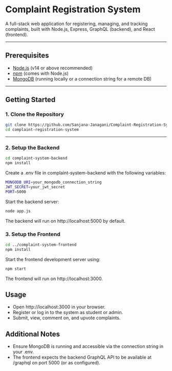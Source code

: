# Complaint Registration System

A full-stack web application for registering, managing, and tracking complaints, built with Node.js, Express, GraphQL (backend), and React (frontend).

---

## Prerequisites

- [Node.js](https://nodejs.org/) (v14 or above recommended)
- [npm](https://www.npmjs.com/) (comes with Node.js)
- [MongoDB](https://www.mongodb.com/) (running locally or a connection string for a remote DB)

---

## Getting Started

### 1. Clone the Repository

```sh
git clone https://github.com/Sanjana-Janagani/Complaint-Registration-System.git
cd complaint-registration-system
```
---

### 2. Setup the Backend
```sh
cd complaint-system-backend
npm install
```
Create a .env file in complaint-system-backend with the following variables:

```sh
MONGODB_URI=your_mongodb_connection_string
JWT_SECRET=your_jwt_secret
PORT=5000
```

Start the backend server:
```sh
node app.js
```
The backend will run on http://localhost:5000 by default.

### 3. Setup the Frontend

```sh
cd ../complaint-system-frontend
npm install
```
Start the frontend development server using:

```sh
npm start
```

The frontend will run on http://localhost:3000.

## Usage

- Open http://localhost:3000 in your browser.
- Register or log in to the system as student or admin.
- Submit, view, comment on, and upvote complaints.

## Additional Notes
- Ensure MongoDB is running and accessible via the connection string in your .env.
- The frontend expects the backend GraphQL API to be available at /graphql on port 5000 (or as configured).

